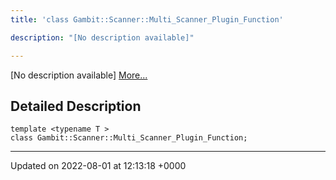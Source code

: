 ```yaml
---
title: 'class Gambit::Scanner::Multi_Scanner_Plugin_Function'

description: "[No description available]"

---
```









[No description available] [More...](#detailed-description)

## Detailed Description

```
template <typename T >
class Gambit::Scanner::Multi_Scanner_Plugin_Function;
```

-------------------------------

Updated on 2022-08-01 at 12:13:18 +0000